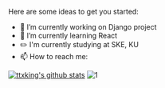 Here are some ideas to get you started:

- 🔭  I’m currently working on Django project
- 🌱  I’m currently learning React
- :pencil2:  I'm currently studying at SKE, KU
- 📫  How to reach me: 

[![ttxking's github stats](https://github-readme-stats.vercel.app/api?username=ttxking&theme=blue-green)](https://github.com/ttxking/github-readme-stats)
![1](https://github-readme-stats.vercel.app/api/top-langs/?username=ttxking&theme=blue-green)
